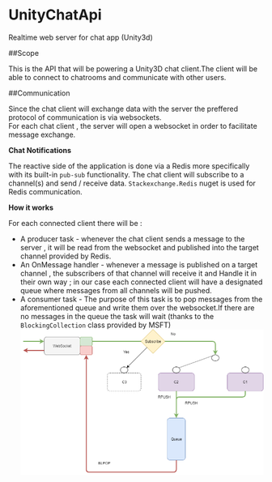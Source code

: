 # UnityChatApi
Realtime web server for chat app (Unity3d)

##Scope<Br>

This is the API that will be powering a Unity3D chat client.The client will be able to connect to chatrooms and communicate with other 
users.

##Communication<br>

Since the chat client will exchange data with the server the preffered protocol of communication is via websockets.<br>
For each chat client , the server will open a websocket in order to facilitate message exchange.

__Chat Notifications__<br>

The reactive side of the application  is done via  a Redis more specifically with its built-in  `pub-sub` functionality.
The chat client will subscribe to a channel(s) and send / receive data.
`Stackexchange.Redis` nuget is used for Redis communication.

__How it works__

For each connected client there will be :
 * A producer task - whenever the chat client sends a message to the server , it will be read from the websocket and published into the target channel provided by Redis.
 * An OnMessage handler - whenever a message is published on a target channel  , the subscribers of that channel  will receive it and Handle it in their own way ; in our case each
                         connected client will have a designated queue where messages from all channels will be pushed.
 * A consumer task - The purpose of this task is to pop messages from the aforementioned queue and write them over the websocket.If there are no messages in the queue
                     the task will wait (thanks to the `BlockingCollection` class provided by MSFT)
![Schema](/Docs/Schema.png)
